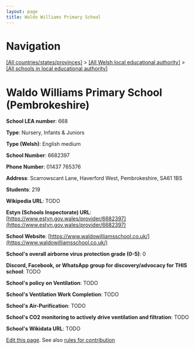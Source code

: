 ```yaml
---
layout: page
title: Waldo Williams Primary School
---
```

# Navigation

[[All countries/states/provinces]](../../..) > [[All Welsh local educational authority]](../..) > [[All schools in local educational authority]](..)

# Waldo Williams Primary School (Pembrokeshire)

**School LEA number**: 668

**Type**: Nursery, Infants & Juniors

**Type (Welsh)**: English medium

**School Number**: 6682397

**Phone Number**: 01437 765376

**Address**: Scarrowscant Lane, Haverford West, Pembrokeshire, SA61 1BS

**Students**: 219

**Wikipedia URL**: TODO

**Estyn (Schools Inspectorate) URL**: [https://www.estyn.gov.wales/provider/6682397](https://www.estyn.gov.wales/provider/6682397)

**School Website**: [https://www.waldowilliamsschool.co.uk/](https://www.waldowilliamsschool.co.uk/)

**School's overall airborne virus protection grade (0-5)**: 0

**Discord, Facebook, or WhatsApp group for discovery/advocacy for THIS school**: TODO

**School's policy on Ventilation**: TODO

**School's Ventilation Work Completion**: TODO

**School's Air-Purification**: TODO

**School's CO2 monitoring to actively drive ventilation and filtration**: TODO

**School's Wikidata URL**: TODO




[Edit this page](https://github.com/ventilate-schools/Wales/edit/prif/./Pembrokeshire/Waldo_Williams_Primary_School.md). See also [rules for contribution](../../../contribution-rules/)